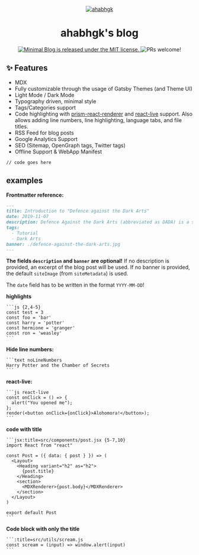 <p align="center">
  <a href="https://ahabhgk.github.io">
    <img alt="ahabhgk" src="https://avatars0.githubusercontent.com/u/42857895?s=460&v=4" />
  </a>
</p>
<h1 align="center">
  ahabhgk's blog
</h1>

<p align="center">
  <a href="https://github.com/LekoArts/gatsby-starter-minimal-blog/blob/master/LICENSE">
    <img src="https://img.shields.io/badge/license-MIT-blue.svg" alt="Minimal Blog is released under the MIT license." />
  </a>
  <img src="https://img.shields.io/badge/PRs-welcome-brightgreen.svg" alt="PRs welcome!" />
</p>

## ✨ Features

- MDX
- Fully customizable through the usage of Gatsby Themes (and Theme UI)
- Light Mode / Dark Mode
- Typography driven, minimal style
- Tags/Categories support
- Code highlighting with [prism-react-renderer](https://github.com/FormidableLabs/prism-react-renderer) and [react-live](https://github.com/FormidableLabs/react-live) support. Also allows adding line numbers, line highlighting, language tabs, and file titles.
- RSS Feed for blog posts
- Google Analytics Support
- SEO (Sitemap, OpenGraph tags, Twitter tags)
- Offline Support & WebApp Manifest

```:title=your-title
// code goes here
```

## examples

**Frontmatter reference:**

```md
---
title: Introduction to "Defence against the Dark Arts"
date: 2019-11-07
description: Defence Against the Dark Arts (abbreviated as DADA) is a subject taught at Hogwarts School of Witchcraft and Wizardry and Ilvermorny School of Witchcraft and Wizardry.
tags:
  - Tutorial
  - Dark Arts
banner: ./defence-against-the-dark-arts.jpg
---
```

**The fields `description` and `banner` are optional!** If no description is provided, an excerpt of the blog post will be used. If no banner is provided, the default `siteImage` (from `siteMetadata`) is used.

The `date` field has to be written in the format `YYYY-MM-DD`!

**highlights**

````
```js {2,4-5}
const test = 3
const foo = 'bar'
const harry = 'potter'
const hermione = 'granger'
const ron = 'weasley'
```
````

**Hide line numbers:**

````
```text noLineNumbers
Harry Potter and the Chamber of Secrets
```
````

**react-live:**

````
```js react-live
const onClick = () => {
  alert("You opened me");
};
render(<button onClick={onClick}>Alohomora!</button>);
```
````

**code with title**

````
```jsx:title=src/components/post.jsx {5-7,10}
import React from "react"

const Post = ({ data: { post } }) => (
  <Layout>
    <Heading variant="h2" as="h2">
      {post.title}
    </Heading>
    <section>
      <MDXRenderer>{post.body}</MDXRenderer>
    </section>
  </Layout>
)

export default Post
```
````

**Code block with only the title**

````
```:title=src/utils/scream.js
const scream = (input) => window.alert(input)
```
````
